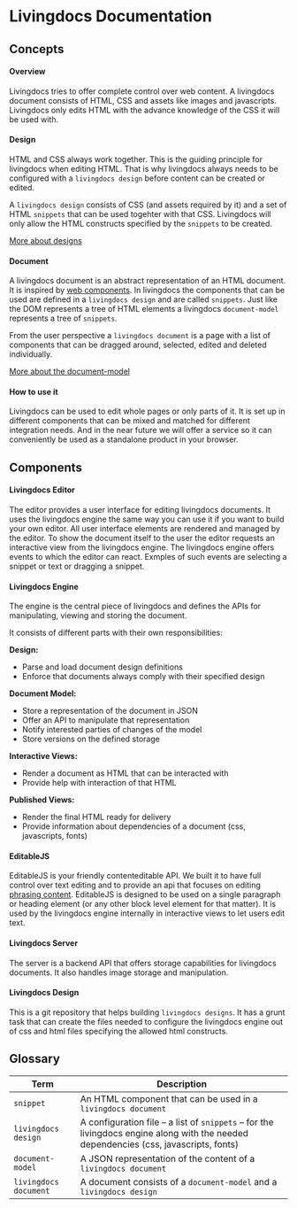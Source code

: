 
# Livingdocs Documentation

## Concepts

#### Overview

Livingdocs tries to offer complete control over web content. A livingdocs document consists of HTML, CSS and assets like images and javascripts. Livingdocs only edits HTML with the advance knowledge of the CSS it will be used with. 

#### Design

HTML and CSS always work together. This is the guiding principle for livingdocs when editing HTML. That is why livingdocs always needs to be configured with a `livingdocs design` before content can be created or edited.

A `livingdocs design` consists of CSS (and assets required by it) and a set of HTML `snippets` that can be used togehter with that CSS. Livingdocs will only allow the HTML constructs specified by the `snippets` to be created.

[More about designs](design/create-a-design.md)

#### Document

A livingdocs document is an abstract representation of an HTML document. It is inspired by [web components](http://www.w3.org/TR/components-intro/). In livingdocs the components that can be used are defined in a `livingdocs design` and are called `snippets`. Just like the DOM represents a tree of HTML elements a livingdocs `document-model` represents a tree of `snippets`.

From the user perspective a `livingdocs document` is a page with a list of components that can be dragged around, selected, edited and deleted individually.

[More about the document-model](document-model/document-model.md)

#### How to use it

Livingdocs can be used to edit whole pages or only parts of it. It is set up in different components that can be mixed and matched for different integration needs. And in the near future we will offer a service so it can conveniently be used as a standalone product in your browser.

## Components

#### Livingdocs Editor

The editor provides a user interface for editing livingdocs documents. It uses the livingdocs engine the same way you can use it if you want to build your own editor. All user interface elements are rendered and managed by the editor. To show the document itself to the user the editor requests an interactive view from the livingdocs engine. The livingdocs engine offers events to which the editor can react. Exmples of such events are selecting a snippet or text or dragging a snippet.

#### Livingdocs Engine

The engine is the central piece of livingdocs and defines the APIs for manipulating, viewing and storing the document.

It consists of different parts with their own responsibilities:

**Design:**

- Parse and load document design definitions
- Enforce that documents always comply with their specified design

**Document Model:**

- Store a representation of the document in JSON
- Offer an API to manipulate that representation
- Notify interested parties of changes of the model
- Store versions on the defined storage

**Interactive Views:**

- Render a document as HTML that can be interacted with
- Provide help with interaction of that HTML

**Published Views:**

- Render the final HTML ready for delivery
- Provide information about dependencies of a document (css, javascripts, fonts)


#### EditableJS

EditableJS is your friendly contenteditable API. We built it to have full control over text editing and to provide an api that focuses on editing [phrasing content](https://developer.mozilla.org/en-US/docs/Web/Guide/HTML/Content_categories#Phrasing_content). EditableJS is designed to be used on a single paragraph or heading element (or any other block level element for that matter). It is used by the livingdocs engine internally in interactive views to let users edit text.

#### Livingdocs Server

The server is a backend API that offers storage capabilities for livingdocs documents. It also handles image storage and manipulation.

#### Livingdocs Design

This is a git repository that helps building `livingdocs designs`. It has a grunt task that can create the files needed to configure the livingdocs engine out of css and html files specifying the allowed html constructs.


## Glossary

| Term | Description |
|------|-------------|
| `snippet` | An HTML component that can be used in a `livingdocs document` |
| `livingdocs design` | A configuration file – a list of `snippets` – for the livingdocs engine along with the needed dependencies (css, javascripts, fonts) |
| `document-model` | A JSON representation of the content of a `livingdocs document` |
| `livingdocs document` | A document consists of a `document-model` and a `livingdocs design` |


